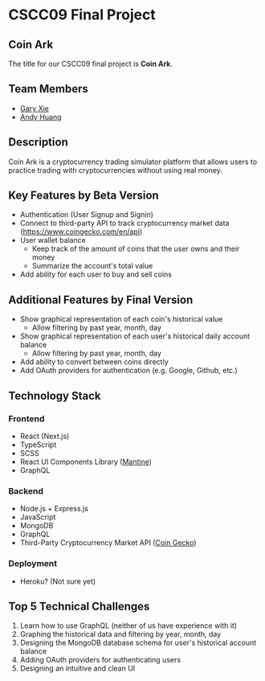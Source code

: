 # CSCC09 Final Project
## Coin Ark

The title for our CSCC09 final project is <b>Coin Ark</b>.

## Team Members

- [Gary Xie](https://github.com/GaryJX)
- [Andy Huang](https://github.com/ele7087)

## Description

Coin Ark is a cryptocurrency trading simulator platform that allows users to practice trading with cryptocurrencies without using real money.
## Key Features by Beta Version

- Authentication (User Signup and Signin)
- Connect to third-party API to track cryptocurrency market data (https://www.coingecko.com/en/api)
- User wallet balance
  - Keep track of the amount of coins that the user owns and their money
  - Summarize the account's total value
- Add ability for each user to buy and sell coins

## Additional Features by Final Version

- Show graphical representation of each coin's historical value
  - Allow filtering by past year, month, day
- Show graphical representation of each user's historical daily account balance
  - Allow filtering by past year, month, day
- Add ability to convert between coins directly
- Add OAuth providers for authentication (e.g. Google, Github, etc.)

## Technology Stack

### Frontend

- React (Next.js)
- TypeScript
- SCSS
- React UI Components Library ([Mantine](https://mantine.dev/))
- GraphQL

### Backend

- Node.js + Express.js
- JavaScript
- MongoDB
- GraphQL
- Third-Party Cryptocurrency Market API ([Coin Gecko](https://www.coingecko.com/en/api))

### Deployment

- Heroku? (Not sure yet)

## Top 5 Technical Challenges

1. Learn how to use GraphQL (neither of us have experience with it)
2. Graphing the historical data and filtering by year, month, day 
3. Designing the MongoDB database schema for user's historical account balance
4. Adding OAuth providers for authenticating users
5. Designing an intuitive and clean UI
